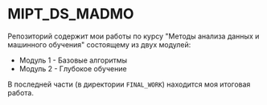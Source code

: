 # MIPT_DS_MADMO

Репозиторий содержит мои работы по курсу "Методы анализа данных и машинного обучения" состоящему из двух модулей:
- Модуль 1 - Базовые алгоритмы    
- Модуль 2 - Глубокое обучение  

В последней части (в директории `FINAL_WORK`) находится моя итоговая работа.
